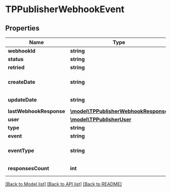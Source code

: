 # TPPublisherWebhookEvent

## Properties
Name | Type | Description | Notes
------------ | ------------- | ------------- | -------------
**webhookId** | **string** | Webhook id | 
**status** | **string** | The status | 
**retried** | **string** | Retry count | 
**createDate** | **string** | The creation date | 
**updateDate** | **string** | The update date | 
**lastWebhookResponse** | [**\model\TPPublisherWebhookResponse**](TPPublisherWebhookResponse.md) |  | 
**user** | [**\model\TPPublisherUser**](TPPublisherUser.md) |  | 
**type** | **string** | Type | 
**event** | **string** | Event | 
**eventType** | **string** | The webhook event type | 
**responsesCount** | **int** | Responses count | 

[[Back to Model list]](../README.md#documentation-for-models) [[Back to API list]](../README.md#documentation-for-api-endpoints) [[Back to README]](../README.md)


